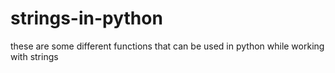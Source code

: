 # strings-in-python
these are some different functions that can be used in python while working with strings 
